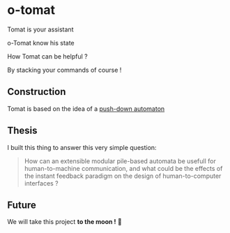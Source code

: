# o-tomat

Tomat is your assistant

o-Tomat know his state

How Tomat can be helpful ?

By stacking your commands of course !


## Construction
Tomat is based on the idea of a [push-down automaton](https://en.wikipedia.org/wiki/Pushdown_automaton)

## Thesis

I built this thing to answer this very simple question:

> How can an extensible modular pile-based automata be usefull for human-to-machine communication, and what could be the effects of the instant feedback paradigm on the design of human-to-computer interfaces ?

## Future

We will take this project **to the moon !** 🚀

